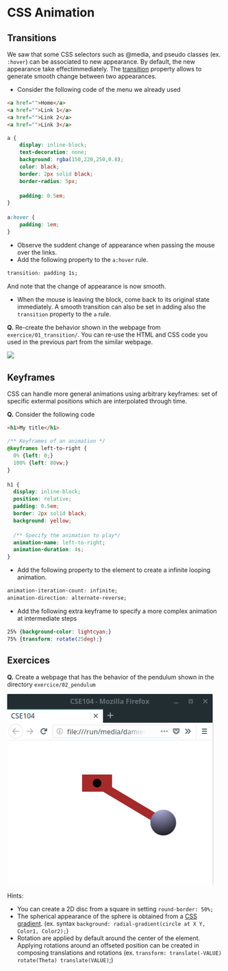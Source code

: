 # CSS Animation

## Transitions

We saw that some CSS selectors such as @media, and pseudo classes (ex. `:hover`) can be associated to new appearance. By default, the new appearance take effectimmediately. The [transition](https://developer.mozilla.org/en-US/docs/Web/CSS/CSS_Transitions/Using_CSS_transitions) property allows to generate smooth change between two appearances.

* Consider the following code of the menu we already used
```html
<a href="">Home</a>
<a href="">Link 1</a>
<a href="">Link 2</a>
<a href="">Link 3</a>
```

```css
a {
	display: inline-block;
	text-decoration: none;
	background: rgba(150,220,250,0.8);
	color: black;
	border: 2px solid black;
	border-radius: 5px;

	padding: 0.5em;
}

a:hover {
	padding: 1em;
}
```

* Observe the suddent change of appearance when passing the mouse over the links.
* Add the following property to the `a:hover` rule.
```css
transition: padding 1s;
```
And note that the change of appearance is now smooth.
* When the mouse is leaving the block, come back to its original state immediately. A smooth transition can also be set in adding also the `transition` property to the `a` rule.


__Q.__ Re-create the behavior shown in the webpage from `exercice/01_transition/`. You can re-use the HTML and CSS code you used in the previous part from the similar webpage.

![](pics/transition.gif)

## Keyframes


CSS can handle more general animations using arbitrary keyframes: set of specific extermal positions which are interpolated through time.

__Q.__ Consider the following code

```html
<h1>My title</h1>
```

```css
/** Keyframes of an animation */
@keyframes left-to-right {
  0% {left: 0;}
  100% {left: 80vw;}
}

h1 {
  display: inline-block;
  position: relative;
  padding: 0.5em;
  border: 2px solid black;
  background: yellow;

  /** Specify the animation to play*/
  animation-name: left-to-right;
  animation-duration: 4s;
}
```

* Add the following property to the element to create a infinite looping animation.

```css
animation-iteration-count: infinite;
animation-direction: alternate-reverse;
```

* Add the following extra keyframe to specify a more complex animation at intermediate steps

```css
25% {background-color: lightcyan;}
75% {transform: rotate(25deg);}
```

## Exercices

__Q.__ Create a webpage that has the behavior of the pendulum shown in the directory `exercice/02_pendulum`

![](pics/pendulum.gif)

Hints:
* You can create a 2D disc from a square in setting `round-border: 50%;`
* The spherical appearance of the sphere is obtained from a [CSS gradient](https://www.w3schools.com/css/css3_gradients.asp). (ex. syntax `background: radial-gradient(circle at X Y, Color1, Color2);`)
* Rotation are applied by default around the center of the element. Applying rotations around an offseted position can be created in composing translations and rotations (ex. `transform: translate(-VALUE) rotate(Theta) translate(VALUE)`;)
